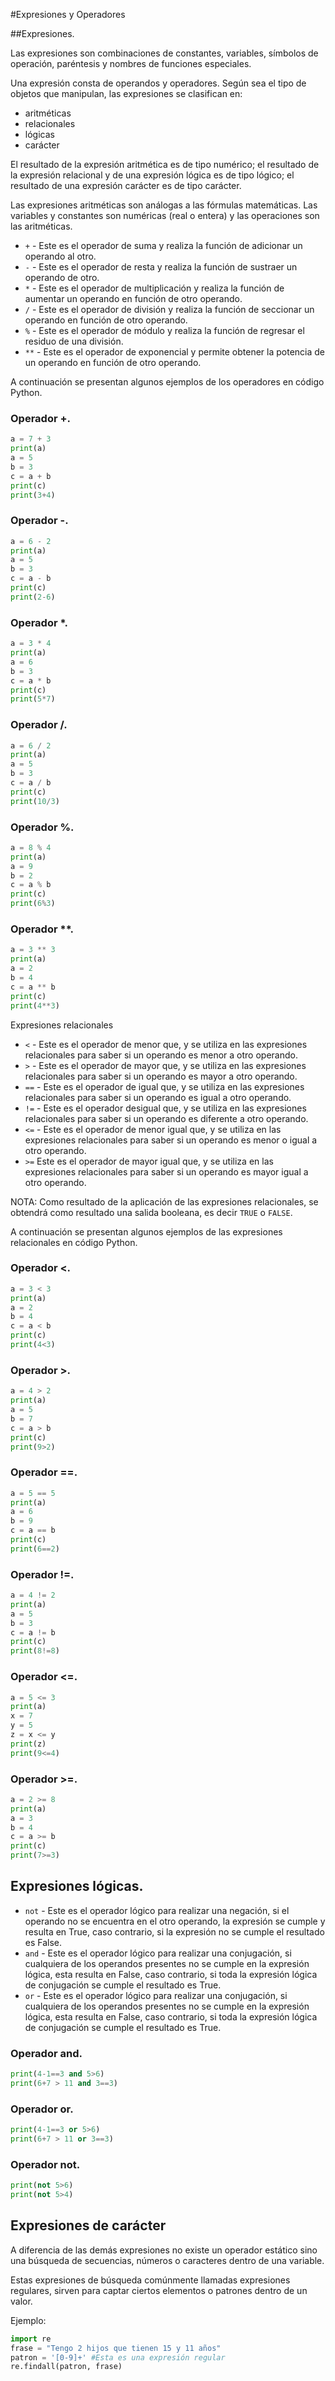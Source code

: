 #Expresiones y Operadores

##Expresiones.

Las expresiones son combinaciones de constantes, variables, símbolos de operación, paréntesis y nombres de funciones especiales.

Una expresión consta de operandos y operadores. Según sea el tipo de objetos que manipulan, las expresiones se clasifican en: 

* aritméticas 
* relacionales
* lógicas
* carácter

El resultado de la expresión aritmética es de tipo numérico; el resultado de la expresión relacional y de una expresión lógica es de tipo lógico; el resultado de una expresión carácter es de tipo carácter.

Las expresiones aritméticas son análogas a las fórmulas matemáticas. Las variables y constantes son numéricas (real o entera) y las operaciones son las aritméticas.

* `+` - Este es el operador de suma y realiza la función de adicionar un operando al otro. 
* `-` - Este es el operador de resta y realiza la función de sustraer un operando de otro.
* `*` - Este es el operador de multiplicación y realiza la función de aumentar un operando en función de otro operando.
* `/` - Este es el operador de división y realiza la función de seccionar un operando en función de otro operando.
* `%` - Este es el operador de módulo y realiza la función de regresar el residuo de una división.
* `**` - Este es el operador de exponencial y permite obtener la potencia de un operando en función de otro operando.

A continuación se presentan algunos ejemplos de los operadores en código Python.

### Operador +.

```python
a = 7 + 3
print(a)
a = 5
b = 3
c = a + b
print(c)
print(3+4)
```


### Operador -.

```python
a = 6 - 2
print(a)
a = 5
b = 3
c = a - b
print(c)
print(2-6)
```


### Operador *.

```python
a = 3 * 4
print(a)
a = 6
b = 3
c = a * b
print(c)
print(5*7)
```


### Operador /.

```python
a = 6 / 2
print(a)
a = 5
b = 3
c = a / b
print(c)
print(10/3)
```

### Operador %.

```python
a = 8 % 4
print(a)
a = 9
b = 2
c = a % b
print(c)
print(6%3)
```

### Operador **.

```python
a = 3 ** 3
print(a)
a = 2
b = 4
c = a ** b
print(c)
print(4**3)
```

Expresiones relacionales

* `<` - Este es el operador de menor que, y se utiliza en las expresiones relacionales para saber si un operando es menor a otro operando.
* `>` - Este es el operador de mayor que, y se utiliza en las expresiones relacionales para saber si un operando es mayor a otro operando.
* `==` - Este es el operador de igual que, y se utiliza en las expresiones relacionales para saber si un operando es igual a otro operando.
* `!=` - Este es el operador desigual que, y se utiliza en las expresiones relacionales para saber si un operando es diferente a otro operando.
* `<=` - Este es el operador de menor igual que, y se utiliza en las expresiones relacionales para saber si un operando es menor o igual a otro operando.
* `>=` Este es el operador de mayor igual que, y se utiliza en las expresiones relacionales para saber si un operando es mayor igual a otro operando.

NOTA: Como resultado de la aplicación de las expresiones relacionales, se obtendrá como resultado una salida booleana, es decir `TRUE` o `FALSE`.

A continuación se presentan algunos ejemplos de las expresiones relacionales en código Python.

### Operador <.

```python
a = 3 < 3
print(a)
a = 2
b = 4
c = a < b
print(c)
print(4<3)
```

### Operador >.

```python
a = 4 > 2
print(a)
a = 5
b = 7
c = a > b
print(c)
print(9>2)
```

### Operador ==.

```python
a = 5 == 5
print(a)
a = 6
b = 9
c = a == b
print(c)
print(6==2)
```

### Operador !=.

```python
a = 4 != 2
print(a)
a = 5
b = 3
c = a != b
print(c)
print(8!=8)
```

### Operador <=.


```python
a = 5 <= 3
print(a)
x = 7
y = 5
z = x <= y
print(z)
print(9<=4)
```

### Operador >=.

```python
a = 2 >= 8
print(a)
a = 3
b = 4
c = a >= b
print(c)
print(7>=3)
```


## Expresiones lógicas.


* `not` - Este es el operador lógico para realizar una negación, si el operando no se encuentra en el otro operando, la expresión se cumple y resulta en True, caso contrario, si la expresión no se cumple el resultado es False.
* `and` - Este es el operador lógico para realizar una conjugación, si cualquiera de los operandos presentes no se cumple en la expresión lógica, esta resulta en False, caso contrario, si toda la expresión lógica de conjugación se cumple el resultado es True.
* `or` - Este es el operador lógico para realizar una conjugación, si cualquiera de los operandos presentes no se cumple en la expresión lógica, esta resulta en False, caso contrario, si toda la expresión lógica de conjugación se cumple el resultado es True.

### Operador and.

```python
print(4-1==3 and 5>6)
print(6+7 > 11 and 3==3)
```

### Operador or.

```python
print(4-1==3 or 5>6)
print(6+7 > 11 or 3==3)
```

### Operador not.

```python
print(not 5>6)
print(not 5>4)
```

## Expresiones de carácter

A diferencia de las demás expresiones no existe un operador estático sino una búsqueda de secuencias, números o caracteres dentro de una variable.

Estas expresiones de búsqueda comúnmente llamadas expresiones regulares, sirven para captar ciertos elementos o patrones dentro de un valor.

Ejemplo:

```python
import re
frase = "Tengo 2 hijos que tienen 15 y 11 años"
patron = '[0-9]+' #Esta es una expresión regular
re.findall(patron, frase)
```





